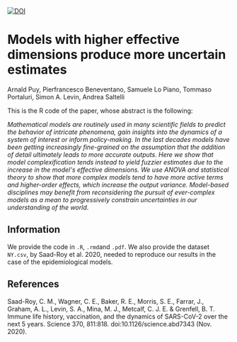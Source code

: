 [![DOI](https://zenodo.org/badge/DOI/10.5281/zenodo.4898904.svg)](https://doi.org/10.5281/zenodo.4898904)

# Models with higher effective dimensions produce more uncertain estimates

Arnald Puy, Pierfrancesco Beneventano, Samuele Lo Piano, Tommaso Portaluri, Simon A. Levin, Andrea Saltelli

This is the R code of the paper, whose abstract is the following: 

*Mathematical models are routinely used in many scientific fields to predict the behavior of intricate phenomena, gain insights into the dynamics of a system of interest or inform policy-making. In the last decades models have been getting increasingly fine-grained on the assumption that the addition of detail ultimately leads to more accurate outputs. Here we show that model complexification tends instead to yield fuzzier estimates due to the increase in the model's effective dimensions. We use ANOVA and statistical theory to show that more complex models tend to have more active terms and higher-order effects, which increase the output variance. Model-based disciplines may benefit from reconsidering the pursuit of ever-complex models as a mean to progressively constrain uncertainties in our understanding of the world*. 

## Information

We provide the code in `.R`, `.rmd`and `.pdf`. We also provide the dataset `NY.csv`, by Saad-Roy et al. 2020, needed to reproduce our results in the case of the epidemiological models.

## References

Saad-Roy, C. M., Wagner, C. E., Baker, R. E., Morris, S. E., Farrar, J., Graham, A. L., Levin, S. A., Mina, M. J., Metcalf, C. J. E. & Grenfell, B. T. Immune life history, vaccination, and the dynamics of SARS-CoV-2 over the next 5 years. Science 370, 811:818. doi:10.1126/science.abd7343 (Nov. 2020).

